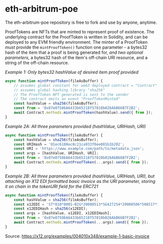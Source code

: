# eth-arbitrum-poe
The eth-arbitrum-poe repository is free to fork and use by anyone, anytime.

ProofTokens are NFTs that are minted to represent proof of existence. The underlying contract for the ProofToken is written in Solidity, and can be deployed to any EVM friendly environment. The minter of a ProofToken _must_ provide the `mintProofToken()` function one parameter - a bytes32 hash of the item that a proof is being generated for, _and_ _two_ _optional_ _parameters_, a bytes32 hash of the item's off-chain URI resource, and a string of the off-chain resource.

_Example 1: Only bytes32 hashValue of desired item proof provided_
```javascript
async function mintProofToken(fileAsBuffer) {
    // assumes global constant for web3 deployed contract = "Contract"
    // assumes global hashing library "sha256"
    // The ProofToken NFT generated is sent to the sender
    // The contract emits an event "ProofTokenMinted"
    const hashValue = sha256(fileAsBuffer);
    const from = '0x07e07586A6433b65218f57010b026AbB66B7F2B2';
    await Contract.methods.mintProofToken(hashValue).send({ from });
}
```
_Example 2A: All three parameters provided (hashValue, URIHash, URI)_
```javascript
async function mintProofToken(fileAsBuffer) {
    const hashValue = sha256(fileAsBuffer);
    const URIHash = '01ec6108ec8c21ca933f0ee001b1b202';
    const URI = 'https://www.example.com/path/to/metadata.json';
    const args = [hashValue, URIHash, URI];
    const from = '0x07e07586A6433b65218f57010b026AbB66B7F2B2';
    await Contract.methods.mintProofToken(...args).send({ from });
}
```

_Example 2B: All three parameters provided (hashValue, URIHash, URI), but attaching an X12 EDI formatted basic invoice as the URI parameter, storing it on chain in the tokenURI field for the ERC721_
```javascript
async function mintProofToken(fileAsBuffer) {
    const hashValue = sha256(fileAsBuffer);
    const x12EDI = 'ST*810*0001~BIG*20000513*SG427254*20000506*508517*1001~N1*ST*ABC AEROSPACE CORPORATION*9*123456789-0101~N3*1000 BOARDWALK DRIVE~N4*SOMEWHERE*CA*98898~ITD*05*3*****30*******E~IT1*1*48*EA*3**MG*R5656-2~TDS*14400~CTT*1~SE*10*0001~';
    const x12EDIHash = sha256(x12EDI);
    const args = [hashValue, x12EDI, x12EDIHash];
    const from = '0x07e07586A6433b65218f57010b026AbB66B7F2B2';
    await Contract.methods.mintProofToken(...args).send({ from });
}
```
Source: https://x12.org/examples/004010x348/example-1-basic-invoice
